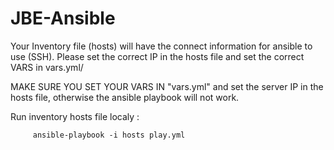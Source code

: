 # JBE-Ansible

Your Inventory file (hosts) will have the connect information for ansible to use (SSH). Please set the correct IP in the hosts file and set the correct VARS in vars.yml/
 
MAKE SURE YOU SET YOUR VARS IN "vars.yml" and set the server IP in the hosts file, otherwise the ansible playbook will not work.

Run inventory hosts file localy :

         ansible-playbook -i hosts play.yml